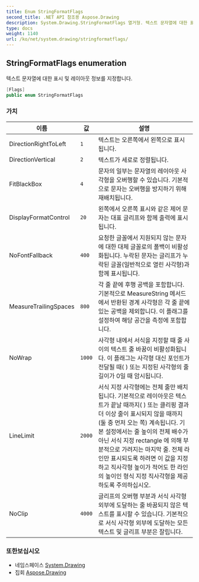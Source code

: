 ```yaml
---
title: Enum StringFormatFlags
second_title: .NET API 참조용 Aspose.Drawing
description: System.Drawing.StringFormatFlags 열거형. 텍스트 문자열에 대한 표시 및 레이아웃 정보를 지정합니다.
type: docs
weight: 1140
url: /ko/net/system.drawing/stringformatflags/
---
```

## StringFormatFlags enumeration

텍스트 문자열에 대한 표시 및 레이아웃 정보를 지정합니다.

```csharp
[Flags]
public enum StringFormatFlags
```

### 가치

| 이름 | 값 | 설명 |
| --- | --- | --- |
| DirectionRightToLeft | `1` | 텍스트는 오른쪽에서 왼쪽으로 표시됩니다. |
| DirectionVertical | `2` | 텍스트가 세로로 정렬됩니다. |
| FitBlackBox | `4` | 문자의 일부는 문자열의 레이아웃 사각형을 오버행할 수 있습니다. 기본적으로 문자는 오버행을 방지하기 위해 재배치됩니다. |
| DisplayFormatControl | `20` | 왼쪽에서 오른쪽 표시와 같은 제어 문자는 대표 글리프와 함께 출력에 표시됩니다. |
| NoFontFallback | `400` | 요청한 글꼴에서 지원되지 않는 문자에 대한 대체 글꼴로의 폴백이 비활성화됩니다. 누락된 문자는 글리프가 누락된 글꼴(일반적으로 열린 사각형)과 함께 표시됩니다. |
| MeasureTrailingSpaces | `800` | 각 줄 끝에 후행 공백을 포함합니다. 기본적으로 MeasureString 메서드에서 반환된 경계 사각형은 각 줄 끝에 있는 공백을 제외합니다. 이 플래그를 설정하여 해당 공간을 측정에 포함합니다. |
| NoWrap | `1000` | 사각형 내에서 서식을 지정할 때 줄 사이의 텍스트 줄 바꿈이 비활성화됩니다. 이 플래그는 사각형 대신 포인트가 전달될 때( ) 또는 지정된 사각형의 줄 길이가 0일 때 암시됩니다. |
| LineLimit | `2000` | 서식 지정 사각형에는 전체 줄만 배치됩니다. 기본적으로 레이아웃은 텍스트가 끝날 때까지( ) 또는 클리핑 결과 더 이상 줄이 표시되지 않을 때까지(둘 중 먼저 오는 쪽) 계속됩니다. 기본 설정에서는 줄 높이의 전체 배수가 아닌 서식 지정 rectangle 에 의해 부분적으로 가려지는 마지막 줄. 전체 라인만 표시되도록 하려면 이 값을 지정하고 직사각형 높이가 적어도 한 라인의 높이인 형식 지정 직사각형을 제공하도록 주의하십시오. |
| NoClip | `4000` | 글리프의 오버행 부분과 서식 사각형 외부에 도달하는 줄 바꿈되지 않은 텍스트를 표시할 수 있습니다. 기본적으로 서식 사각형 외부에 도달하는 모든 텍스트 및 글리프 부분은 잘립니다. |

### 또한보십시오

* 네임스페이스 [System.Drawing](../../system.drawing/)
* 집회 [Aspose.Drawing](../../)


